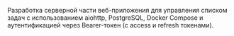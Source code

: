 Разработка серверной части веб-приложения для управления списком задач с использованием aiohttp, PostgreSQL, Docker Compose и аутентификацией через Bearer-токен (с access и refresh токенами).
